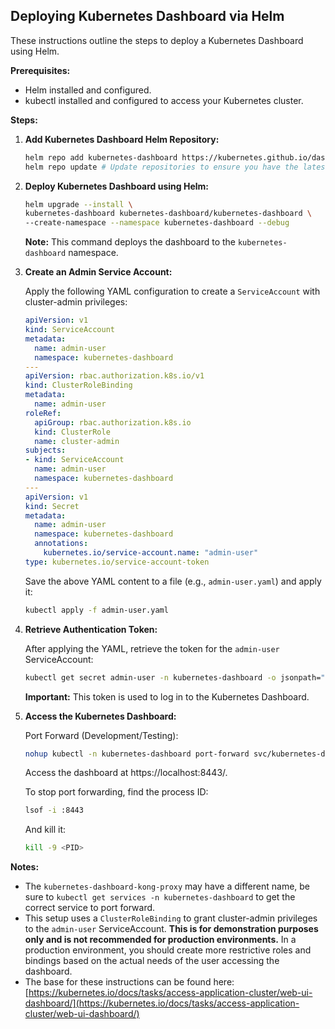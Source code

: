 ## Deploying Kubernetes Dashboard via Helm

These instructions outline the steps to deploy a Kubernetes Dashboard using Helm.

**Prerequisites:**

*   Helm installed and configured.
*   kubectl installed and configured to access your Kubernetes cluster.

**Steps:**

1.  **Add Kubernetes Dashboard Helm Repository:**

    ```bash
    helm repo add kubernetes-dashboard https://kubernetes.github.io/dashboard/
    helm repo update # Update repositories to ensure you have the latest chart versions
    ```

2.  **Deploy Kubernetes Dashboard using Helm:**

    ```bash
    helm upgrade --install \
    kubernetes-dashboard kubernetes-dashboard/kubernetes-dashboard \
    --create-namespace --namespace kubernetes-dashboard --debug
    ```
    **Note:** This command deploys the dashboard to the `kubernetes-dashboard` namespace.

3.  **Create an Admin Service Account:**

    Apply the following YAML configuration to create a `ServiceAccount` with cluster-admin privileges:

    ```yaml
    apiVersion: v1
    kind: ServiceAccount
    metadata:
      name: admin-user
      namespace: kubernetes-dashboard
    ---
    apiVersion: rbac.authorization.k8s.io/v1
    kind: ClusterRoleBinding
    metadata:
      name: admin-user
    roleRef:
      apiGroup: rbac.authorization.k8s.io
      kind: ClusterRole
      name: cluster-admin
    subjects:
    - kind: ServiceAccount
      name: admin-user
      namespace: kubernetes-dashboard
    ---
    apiVersion: v1
    kind: Secret
    metadata:
      name: admin-user
      namespace: kubernetes-dashboard
      annotations:
        kubernetes.io/service-account.name: "admin-user"
    type: kubernetes.io/service-account-token
    ```

    Save the above YAML content to a file (e.g., `admin-user.yaml`) and apply it:

    ```bash
    kubectl apply -f admin-user.yaml
    ```

4.  **Retrieve Authentication Token:**

    After applying the YAML, retrieve the token for the `admin-user` ServiceAccount:

    ```bash
    kubectl get secret admin-user -n kubernetes-dashboard -o jsonpath="{.data.token}" | base64 -d
    ```

    **Important:** This token is used to log in to the Kubernetes Dashboard.

5.  **Access the Kubernetes Dashboard:**

    Port Forward (Development/Testing):
   
    ```bash
    nohup kubectl -n kubernetes-dashboard port-forward svc/kubernetes-dashboard-kong-proxy 8443:443 &
    ```

    Access the dashboard at https://localhost:8443/.

    To stop port forwarding, find the process ID:
    ```bash
    lsof -i :8443
    ```
    
    And kill it:
    ```bash
    kill -9 <PID>
    ```

**Notes:**

*   The `kubernetes-dashboard-kong-proxy` may have a different name, be sure to `kubectl get services -n kubernetes-dashboard` to get the correct service to port forward.
*   This setup uses a `ClusterRoleBinding` to grant cluster-admin privileges to the `admin-user` ServiceAccount.  **This is for demonstration purposes only and is not recommended for production environments.**  In a production environment, you should create more restrictive roles and bindings based on the actual needs of the user accessing the dashboard.
* The base for these instructions can be found here: [https://kubernetes.io/docs/tasks/access-application-cluster/web-ui-dashboard/](https://kubernetes.io/docs/tasks/access-application-cluster/web-ui-dashboard/)
